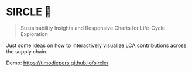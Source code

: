 # SIRCLE 🌿

> Sustainability Insights and Responsive Charts for Life-Cycle Exploration

Just some ideas on how to interactively visualize LCA contributions across the supply chain.

Demo: https://timodiepers.github.io/sircle/
